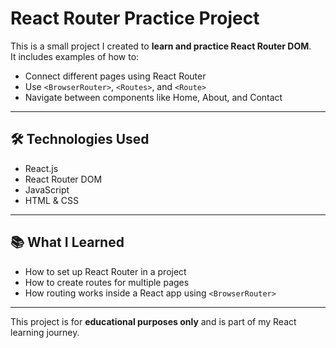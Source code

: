 # React Router Practice Project

This is a small project I created to **learn and practice React Router DOM**.  
It includes examples of how to:

- Connect different pages using React Router
- Use `<BrowserRouter>`, `<Routes>`, and `<Route>`
- Navigate between components like Home, About, and Contact

---

## 🛠 Technologies Used

- React.js
- React Router DOM
- JavaScript
- HTML & CSS

---

## 📚 What I Learned

- How to set up React Router in a project
- How to create routes for multiple pages
- How routing works inside a React app using `<BrowserRouter>`

---


This project is for **educational purposes only** and is part of my React learning journey.
